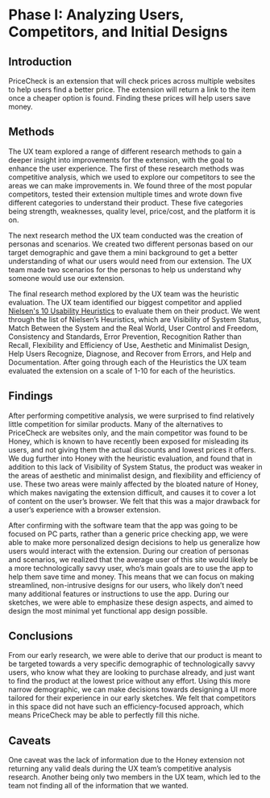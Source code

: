# Phase I: Analyzing Users, Competitors, and Initial Designs

## Introduction

PriceCheck is an extension that will check prices across multiple websites to help users find a better price. The extension will return a link to the item once a cheaper option is found. Finding these prices will help users save money. 

## Methods

The UX team explored a range of different research methods to gain a deeper insight into improvements for the extension, with the goal to enhance the user experience. The first of these research methods was competitive analysis, which we used to explore our competitors to see the areas we can make improvements in. We found three of the most popular competitors, tested their extension multiple times and wrote down five different categories to understand their product. These five categories being strength, weaknesses, quality level, price/cost, and the platform it is on.

The next research method the UX team conducted was the creation of personas and scenarios. We created two different personas based on our target demographic and gave them a mini background to get a better understanding of what our users would need from our extension. The UX team made two scenarios for the personas to help us understand why someone would use our extension.

The final research method explored by the UX team was the heuristic evaluation. The UX team identified our biggest competitor and applied [Nielsen's 10 Usability Heuristics](https://www.nngroup.com/articles/ten-usability-heuristics/) to evaluate them on their product. We went through the list of Nielsen’s Heuristics, which are Visibility of System Status, Match Between the System and the Real World, User Control and Freedom, Consistency and Standards, Error Prevention, Recognition Rather than Recall, Flexibility and Efficiency of Use, Aesthetic and Minimalist Design, Help Users Recognize, Diagnose, and Recover from Errors, and Help and Documentation. After going through each of the Heuristics the UX team evaluated the extension on a scale of 1-10 for each of the heuristics.

## Findings

After performing competitive analysis, we were surprised to find relatively little competition for similar products.  Many of the alternatives to PriceCheck are websites only, and the main competitor was found to be Honey, which is known to have recently been exposed for misleading its users, and not giving them the actual discounts and lowest prices it offers.  We dug further into Honey with the heuristic evaluation, and found that in addition to this lack of Visibility of System Status, the product was weaker in the areas of aesthetic and minimalist design, and flexibility and efficiency of use.  These two areas were mainly affected by the bloated nature of Honey, which makes navigating the extension difficult, and causes it to cover a lot of content on the user’s browser.  We felt that this was a major drawback for a user’s experience with a browser extension.

After confirming with the software team that the app was going to be focused on PC parts, rather than a generic price checking app, we were able to make more personalized design decisions to help us generalize how users would interact with the extension.  During our creation of personas and scenarios, we realized that the average user of this site would likely be a more technologically savvy user, who’s main goals are to use the app to help them save time and money.  This means that we can focus on making streamlined, non-intrusive designs for our users, who likely don’t need many additional features or instructions to use the app.  During our sketches, we were able to emphasize these design aspects, and aimed to design the most minimal yet functional app design possible.

## Conclusions

From our early research, we were able to derive that our product is meant to be targeted towards a very specific demographic of technologically savvy users, who know what they are looking to purchase already, and just want to find the product at the lowest price without any effort.  Using this more narrow demographic, we can make decisions towards designing a UI more tailored for their experience in our early sketches.  We felt that competitors in this space did not have such an efficiency-focused approach, which means PriceCheck may be able to perfectly fill this niche.

## Caveats

One caveat was the lack of information due to the Honey extension not returning any valid deals during the UX team’s competitive analysis research. Another being only two members in the UX team, which led to the team not finding all of the information that we wanted.
